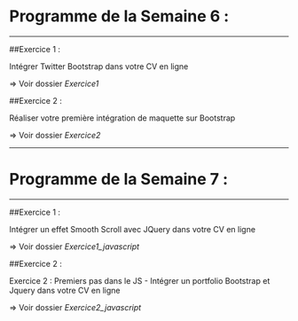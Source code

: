 # Programme de la Semaine 6 :
---

##Exercice 1 :

Intégrer Twitter Bootstrap dans votre CV en ligne

=> Voir dossier *Exercice1*

##Exercice 2 :

Réaliser votre première intégration de maquette sur Bootstrap

=> Voir dossier *Exercice2*



---
# Programme de la Semaine 7 :
---

##Exercice 1 :

Intégrer un effet Smooth Scroll avec JQuery dans votre CV en ligne

=> Voir dossier *Exercice1_javascript*

##Exercice 2 :

Exercice 2 : Premiers pas dans le JS - Intégrer un portfolio Bootstrap et Jquery dans votre CV en ligne

=> Voir dossier *Exercice2_javascript*